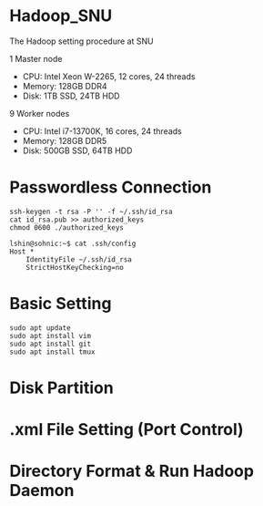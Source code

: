 # Hadoop_SNU
The Hadoop setting procedure at SNU

1 Master node
* CPU: Intel Xeon W-2265, 12 cores, 24 threads
* Memory: 128GB DDR4
* Disk: 1TB SSD, 24TB HDD

9 Worker nodes
* CPU: Intel i7-13700K, 16 cores, 24 threads
* Memory: 128GB DDR5
* Disk: 500GB SSD, 64TB HDD


# Passwordless Connection
```
ssh-keygen -t rsa -P '' -f ~/.ssh/id_rsa
cat id_rsa.pub >> authorized_keys
chmod 0600 ./authorized_keys 
```
```
lshin@sohnic:~$ cat .ssh/config 
Host *
	IdentityFile ~/.ssh/id_rsa
   	StrictHostKeyChecking=no
```
# Basic Setting
```
sudo apt update
sudo apt install vim
sudo apt install git
sudo apt install tmux
```

# Disk Partition
# .xml File Setting (Port Control)
# Directory Format & Run Hadoop Daemon



